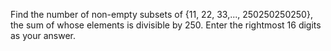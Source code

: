 
Find the number of non-empty subsets of {11, 22, 33,..., 250250250250}, the sum of whose elements is divisible by 250. Enter the rightmost 16 digits as your answer.
